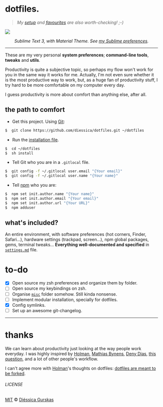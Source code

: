 # dotfiles.
> *My [setup](https://github.com/diessica/setup) and [favourites](https://github.com/diessica/favourites) are also worth-checking! ;-)*

<img src="https://cloud.githubusercontent.com/assets/5303585/13027812/b56799f0-d244-11e5-9b07-de3b4e2c9a0b.png">
<p align="center"><i>Sublime Text 3, with Material Theme. See <a href="https://raw.githubusercontent.com/diessica/dotfiles/master/subl/Preferences.sublime-settings"> my Sublime preferences</a>.</i></p>

----

These are my very personal **system preferences**; **command-line tools**, **tweaks** and **utils**.

Productivity is quite a subjective topic, so perhaps my flow won't work for you in the same way it works for me. Actually, I'm not even sure whether it is the most productive way to work, but, as a huge fan of productivity stuff, I try hard to be more comfortable on my computer every day.

I guess productivity is more about comfort than anything else, after all.

## the path to comfort
- Get this project. Using [Git](http://www.git-scm.com/):
```sh
$  git clone https://github.com/diessica/dotfiles.git ~/dotfiles
```
- Run the [installation file](install).
```sh
$  cd ~/dotfiles
$  sh install
```
- Tell Git who you are in a `.gitlocal` file.
```sh
$  git config -f ~/.gitlocal user.email "{Your email}"
$  git config -f ~/.gitlocal user.name "{Your name}"
```
- Tell [npm](https://www.npmjs.com/) who you are:
```sh
$  npm set init.author.name "{Your name}"
$  npm set init.author.email "{Your email}"
$  npm set init.author.url "{Your URL}"
$  npm adduser
```

## what's included?
An entire environment, with software preferences (hot corners, Finder, Safari...), hardware settings (trackpad, screen...), npm global packages, gems, terminal tweaks... **Everything well-documented and specified** in [`settings.md`](https://github.com/diessica/dotfiles/blob/master/settings.md) file.

# to-do
- [x] Open source my zsh preferences and organize them by folder.
- [ ] Open source my keybindings on zsh.
- [ ] Organise [`misc`](misc) folder somehow. Still kinda nonsense.
- [ ] Implement modular installation, specially for dotfiles.
- [x] Config symlinks.
- [ ] Set up an awesome git-changelog.

---

# thanks

We can learn about productivity just looking at the way people work everyday. I was highly inspired by [Holman](https://github.com/holman), [Mathias Bynens](https://github.com/mathiasbynens/dotfiles), [Deny Dias](https://github.com/denydias/dotfiles), [this question](http://stackoverflow.com/questions/171563/whats-in-your-zshrc), and a lot of other people's workflow.

I can't agree more with [Holman](https://github.com/holman)'s thoughts on dotfiles: [dotfiles are meant to be forked](http://zachholman.com/2010/08/dotfiles-are-meant-to-be-forked).

###### LICENSE

[MIT](http://diessica.mit-license.org/) © [Diéssica Gurskas](http://diessi.ca)
